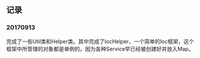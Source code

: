 ## 记录

### 20170913
完成了一些Util类和Helper类。其中完成了IocHelper，一个简单的Ioc框架，这个框架中所管理的对象都是单例的。因为各种Service早已经被创建好并放入Map。
